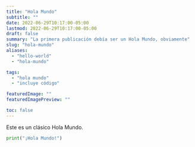 ```yaml
---
title: "Hola Mundo"
subtitle: ""
date: 2022-06-29T10:17:00-05:00
lastmod: 2022-06-29T10:17:00-05:00
draft: false
summary: "La primera publicación debía ser un Hola Mundo, obviamente"
slug: "hola-mundo"
aliases:
  - "hello-world"
  - "hola-mundo"

tags:
  - "hola mundo"
  - "incluye código"

featuredImage: ""
featuredImagePreview: ""

toc: false
---
```


Este es un clásico Hola Mundo.

```python
print("¡Hola Mundo!")
```
